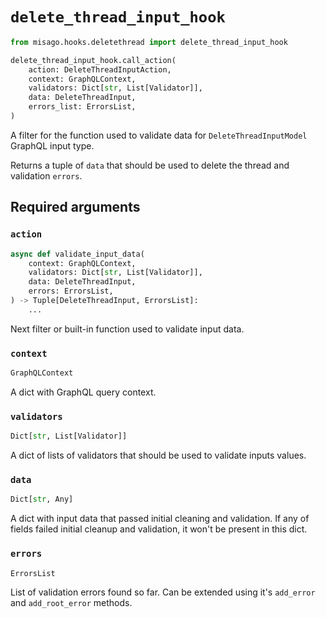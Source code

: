 # `delete_thread_input_hook`

```python
from misago.hooks.deletethread import delete_thread_input_hook

delete_thread_input_hook.call_action(
    action: DeleteThreadInputAction,
    context: GraphQLContext,
    validators: Dict[str, List[Validator]],
    data: DeleteThreadInput,
    errors_list: ErrorsList,
)
```

A filter for the function used to validate data for `DeleteThreadInputModel` GraphQL input type.

Returns a tuple of `data` that should be used to delete the thread and validation `errors`.


## Required arguments

### `action`

```python
async def validate_input_data(
    context: GraphQLContext,
    validators: Dict[str, List[Validator]],
    data: DeleteThreadInput,
    errors: ErrorsList,
) -> Tuple[DeleteThreadInput, ErrorsList]:
    ...
```

Next filter or built-in function used to validate input data.


### `context`

```python
GraphQLContext
```

A dict with GraphQL query context.


### `validators`

```python
Dict[str, List[Validator]]
```

A dict of lists of validators that should be used to validate inputs values.


### `data`

```python
Dict[str, Any]
```

A dict with input data that passed initial cleaning and validation. If any of fields failed initial cleanup and validation, it won't be present in this dict.


### `errors`

```python
ErrorsList
```

List of validation errors found so far. Can be extended using it's `add_error` and `add_root_error` methods.